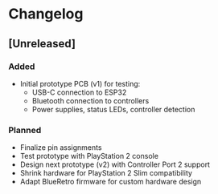 # Changelog

## [Unreleased]

### Added
- Initial prototype PCB (v1) for testing:
  - USB-C connection to ESP32
  - Bluetooth connection to controllers
  - Power supplies, status LEDs, controller detection

### Planned
- Finalize pin assignments
- Test prototype with PlayStation 2 console
- Design next prototype (v2) with Controller Port 2 support
- Shrink hardware for PlayStation 2 Slim compatibility
- Adapt BlueRetro firmware for custom hardware design
